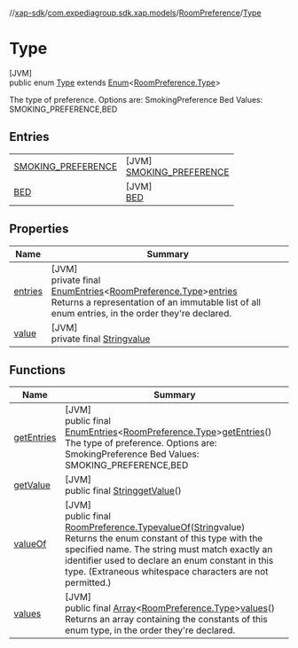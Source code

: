 //[xap-sdk](../../../../index.md)/[com.expediagroup.sdk.xap.models](../../index.md)/[RoomPreference](../index.md)/[Type](index.md)

# Type

[JVM]\
public enum [Type](index.md) extends [Enum](https://docs.oracle.com/javase/8/docs/api/java/lang/Enum.html)&lt;[RoomPreference.Type](index.md)&gt;

The type of preference. Options are: SmokingPreference Bed Values: SMOKING_PREFERENCE,BED

## Entries

| | |
|---|---|
| [SMOKING_PREFERENCE](-s-m-o-k-i-n-g_-p-r-e-f-e-r-e-n-c-e/index.md) | [JVM]<br>[SMOKING_PREFERENCE](-s-m-o-k-i-n-g_-p-r-e-f-e-r-e-n-c-e/index.md) |
| [BED](-b-e-d/index.md) | [JVM]<br>[BED](-b-e-d/index.md) |

## Properties

| Name | Summary |
|---|---|
| [entries](index.md#859859294%2FProperties%2F699445674) | [JVM]<br>private final [EnumEntries](https://kotlinlang.org/api/latest/jvm/stdlib/kotlin.enums/-enum-entries/index.html)&lt;[RoomPreference.Type](index.md)&gt;[entries](index.md#859859294%2FProperties%2F699445674)<br>Returns a representation of an immutable list of all enum entries, in the order they're declared. |
| [value](index.md#-990624803%2FProperties%2F699445674) | [JVM]<br>private final [String](https://docs.oracle.com/javase/8/docs/api/java/lang/String.html)[value](index.md#-990624803%2FProperties%2F699445674) |

## Functions

| Name | Summary |
|---|---|
| [getEntries](get-entries.md) | [JVM]<br>public final [EnumEntries](https://kotlinlang.org/api/latest/jvm/stdlib/kotlin.enums/-enum-entries/index.html)&lt;[RoomPreference.Type](index.md)&gt;[getEntries](get-entries.md)()<br>The type of preference. Options are: SmokingPreference Bed Values: SMOKING_PREFERENCE,BED |
| [getValue](get-value.md) | [JVM]<br>public final [String](https://docs.oracle.com/javase/8/docs/api/java/lang/String.html)[getValue](get-value.md)() |
| [valueOf](value-of.md) | [JVM]<br>public final [RoomPreference.Type](index.md)[valueOf](value-of.md)([String](https://docs.oracle.com/javase/8/docs/api/java/lang/String.html)value)<br>Returns the enum constant of this type with the specified name. The string must match exactly an identifier used to declare an enum constant in this type. (Extraneous whitespace characters are not permitted.) |
| [values](values.md) | [JVM]<br>public final [Array](https://kotlinlang.org/api/latest/jvm/stdlib/kotlin/-array/index.html)&lt;[RoomPreference.Type](index.md)&gt;[values](values.md)()<br>Returns an array containing the constants of this enum type, in the order they're declared. |
